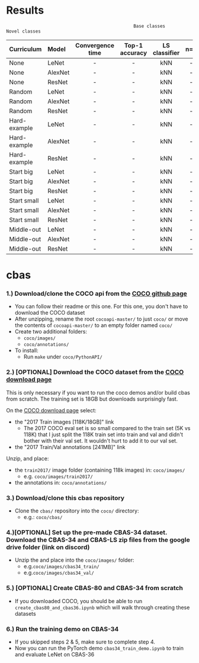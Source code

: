 # Results
                                                    Base classes                          Novel classes
| Curriculum   |	Model        | Convergence time | 	Top-1 accuracy  | LS classifier  | n=1  | 2  | 5  | 	10  | 20 |
| :------------|  :-----------|:---------------: | :--------------: | :------------: |:---: |:--:| :-:| :--: |:--:|
| None         |  LeNet       |         -        |         -        | kNN            |  -   | -  | -  |  -   | -  |
| None         |  AlexNet     |         -        |         -        | kNN            |  -   | -  | -  |  -   | -  |
| None         |  ResNet      |         -        |         -        | kNN            |  -   | -  | -  |  -   | -  |
| Random       |  LeNet       |         -        |         -        | kNN            |  -   | -  | -  |  -   | -  |
| Random       |  AlexNet     |         -        |         -        | kNN            |  -   | -  | -  |  -   | -  |
| Random       |  ResNet      |         -        |         -        | kNN            |  -   | -  | -  |  -   | -  |
| Hard-example |  LeNet       |         -        |         -        | kNN            |  -   | -  | -  |  -   | -  |
| Hard-example |  AlexNet     |         -        |         -        | kNN            |  -   | -  | -  |  -   | -  |
| Hard-example |  ResNet      |         -        |         -        | kNN            |  -   | -  | -  |  -   | -  |
| Start big    |  LeNet       |         -        |         -        | kNN            |  -   | -  | -  |  -   | -  |
| Start big    |  AlexNet     |         -        |         -        | kNN            |  -   | -  | -  |  -   | -  |
| Start big    |  ResNet      |         -        |         -        | kNN            |  -   | -  | -  |  -   | -  |
| Start small  |  LeNet       |         -        |         -        | kNN            |  -   | -  | -  |  -   | -  | 
| Start small  |  AlexNet     |         -        |         -        | kNN            |  -   | -  | -  |  -   | -  |
| Start small  |  ResNet      |         -        |         -        | kNN            |  -   | -  | -  |  -   | -  |
| Middle-out   |  LeNet       |         -        |         -        | kNN            |  -   | -  | -  |  -   | -  | 
| Middle-out   |  AlexNet     |         -        |         -        | kNN            |  -   | -  | -  |  -   | -  |
| Middle-out   |  ResNet      |         -        |         -        | kNN            |  -   | -  | -  |  -   | -  |




# cbas
### 1.) Download/clone the COCO api from the <a href=https://github.com/cocodataset/cocoapi>COCO github page</a>
* You can follow their readme or this one.  For this one, you don't have to download the COCO dataset
* After unzipping, rename the root `cocoapi-master/` to just `coco/` or move the contents of `cocoapi-master/` to an empty folder named `coco/`
* Create two additional folders:
  * `coco/images/`
  * `coco/annotations/`
* To install:
  * Run `make` under `coco/PythonAPI/`

### 2.) [OPTIONAL] Download the COCO dataset from the <a href=http://cocodataset.org/#download>COCO download page</a>

This is only necessary if you want to run the coco demos and/or build cbas from scratch.  The training set is 18GB but downloads surprisingly fast.

On the <a href=http://cocodataset.org/#download>COCO download page</a> select: 
* the "2017 Train images [118K/18GB]" link
    * The 2017 COCO eval set is so small compared to the train set (5K vs 118K) that I just split the 118K train set into train and val and didn't bother with their val set.  It wouldn't hurt to add it to our val set.
* the "2017 Train/Val annotations [241MB]" link

Unzip, and place:
* the `train2017/` image folder (containing 118k images) in: `coco/images/`
    * e.g. `coco/images/train2017/`
* the annotations in: `coco/annotations/`

### 3.) Download/clone this cbas repository
* Clone the `cbas/` repository into the `coco/` directory:
    * e.g.: `coco/cbas/`

### 4.)[OPTIONAL] Set up the pre-made CBAS-34 dataset.  Download the CBAS-34 and CBAS-LS zip files from the google drive folder (link on discord)
* Unzip the and place into the `coco/images/` folder:
    * e.g.`coco/images/cbas34_train/`
    * e.g.`coco/images/cbas34_val/`
    
### 5.) [OPTIONAL] Create CBAS-80 and CBAS-34 from scratch
* If you downloaded COCO, you should be able to run `create_cbas80_and_cbas36.ipynb` which will walk through creating these datasets

### 6.) Run the training demo on CBAS-34
* If you skipped steps 2 & 5, make sure to complete step 4.
* Now you can run the PyTorch demo `cbas34_train_demo.ipynb` to train and evaluate LeNet on CBAS-36

